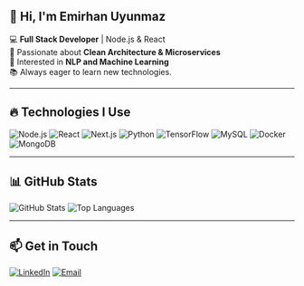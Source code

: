 ## 👋 Hi, I'm Emirhan Uyunmaz

💻 **Full Stack Developer** | Node.js & React  
🚀 Passionate about **Clean Architecture & Microservices**  
🤖 Interested in **NLP and Machine Learning**  
📚 Always eager to learn new technologies.

---

## 🔥 Technologies I Use
![Node.js](https://img.shields.io/badge/Node.js-43853D?style=for-the-badge&logo=node.js&logoColor=white)
![React](https://img.shields.io/badge/React-20232A?style=for-the-badge&logo=react&logoColor=61DAFB)
![Next.js](https://img.shields.io/badge/Next.js-000000?style=for-the-badge&logo=next.js&logoColor=white)
![Python](https://img.shields.io/badge/Python-14354C?style=for-the-badge&logo=python&logoColor=white)
![TensorFlow](https://img.shields.io/badge/TensorFlow-FF6F00?style=for-the-badge&logo=tensorflow&logoColor=white)
![MySQL](https://img.shields.io/badge/MySQL-005C84?style=for-the-badge&logo=mysql&logoColor=white)
![Docker](https://img.shields.io/badge/Docker-2496ED?style=for-the-badge&logo=docker&logoColor=white)
![MongoDB](https://img.shields.io/badge/MongoDB-47A248?style=for-the-badge&logo=mongodb&logoColor=white)

---

## 📊 GitHub Stats
![GitHub Stats](https://github-readme-stats.vercel.app/api?username=emirhanuyunmaz&show_icons=true&theme=radical)
![Top Languages](https://github-readme-stats.vercel.app/api/top-langs/?username=emirhanuyunmaz&layout=compact&theme=radical)

---

## 📫 Get in Touch
[![LinkedIn](https://img.shields.io/badge/LinkedIn-0077B5?style=for-the-badge&logo=linkedin&logoColor=white)](https://www.linkedin.com/in/emirhan-uyunmaz)
[![Email](https://img.shields.io/badge/Email-D14836?style=for-the-badge&logo=gmail&logoColor=white)](mailto:emirhanuyunmaz@gmail.com)
